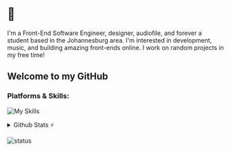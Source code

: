 # 👋

I'm a Front-End Software Engineer, designer, audiofile, and forever a student based in the Johannesburg area. I'm interested in development, music, and building amazing front-ends online. I work on random projects in my free time! 

## Welcome to my GitHub
### Platforms & Skills:
![My Skills](https://skillicons.dev/icons?i=html,md,css,tailwind,sass,js,jquery,react,wasm,vscode,codepen,wordpress,mongodb,nodejs,bash,postman,c,py,cloudflare,git,figma,xd&perline=11)

<details>
<summary>Github Stats ⚡</summary>
  
  <a href="#">![Github stats](https://github-readme-stats.vercel.app/api?username=ramaanoFullStack&theme=blueberry&count_private=true&hide_border=true&line_height=20)</a>
  <a href="#">![Top Langs](https://github-readme-stats.vercel.app/api/top-langs/?username=ramaanoFullStack&layout=compact&theme=blueberry&count_private=true&hide_border=true)</a>
  </details>

  ![status](https://nocache.advaith.workers.dev?url=https://img.shields.io/endpoint?url=https://dev.discordprofiles.me/api/badge/status/276544649148235776?simple=true)